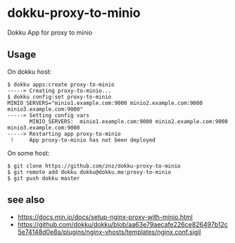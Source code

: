 # dokku-proxy-to-minio
Dokku App for proxy to minio

## Usage

On dokku host:

```
$ dokku apps:create proxy-to-minio
-----> Creating proxy-to-minio...
$ dokku config:set proxy-to-minio MINIO_SERVERS="minio1.example.com:9000 minio2.example.com:9000 minio3.example.com:9000"
-----> Setting config vars
       MINIO_SERVERS:  minio1.example.com:9000 minio2.example.com:9000 minio3.example.com:9000
-----> Restarting app proxy-to-minio
 !     App proxy-to-minio has not been deployed
```

On some host:

```
$ git clone https://github.com/znz/dokku-proxy-to-minio
$ git remote add dokku dokku@dokku.me:proxy-to-minio
$ git push dokku master
```

## see also

- <https://docs.min.io/docs/setup-nginx-proxy-with-minio.html>
- <https://github.com/dokku/dokku/blob/aa63e79aecafe226ce826497b12c5e74148d0e8a/plugins/nginx-vhosts/templates/nginx.conf.sigil>
